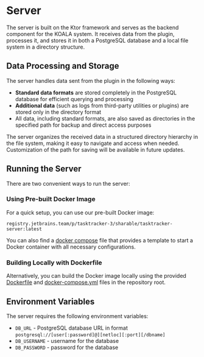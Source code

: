 # Server

The server is built on the Ktor framework and serves as the backend component for the KOALA system. It receives data from the plugin, processes it, and stores it in both a PostgreSQL database and a local file system in a directory structure.

## Data Processing and Storage

The server handles data sent from the plugin in the following ways:

- **Standard data formats** are stored completely in the PostgreSQL database for efficient querying and processing
- **Additional data** (such as logs from third-party utilities or plugins) are stored only in the directory format
- All data, including standard formats, are also saved as directories in the specified path for backup and direct access purposes

The server organizes the received data in a structured directory hierarchy in the file system, making it easy to navigate and access when needed. Customization of the path for saving will be available in future updates.

## Running the Server

There are two convenient ways to run the server:

### Using Pre-built Docker Image

For a quick setup, you can use our pre-built Docker image:

```
registry.jetbrains.team/p/tasktracker-3/sharable/tasktracker-server:latest
```

You can also find a [docker compose](../docker-compose.yml) file that provides a template to start a Docker container with all necessary configurations.

### Building Locally with Dockerfile

Alternatively, you can build the Docker image locally using the provided [Dockerfile](../Dockerfile) and [docker-compose.yml](../docker-compose.yml) files in the repository root.

## Environment Variables

The server requires the following environment variables:

- `DB_URL` - PostgreSQL database URL in format `postgresql://[user[:password]@][netloc][:port][/dbname]`
- `DB_USERNAME` - username for the database
- `DB_PASSWORD` - password for the database
